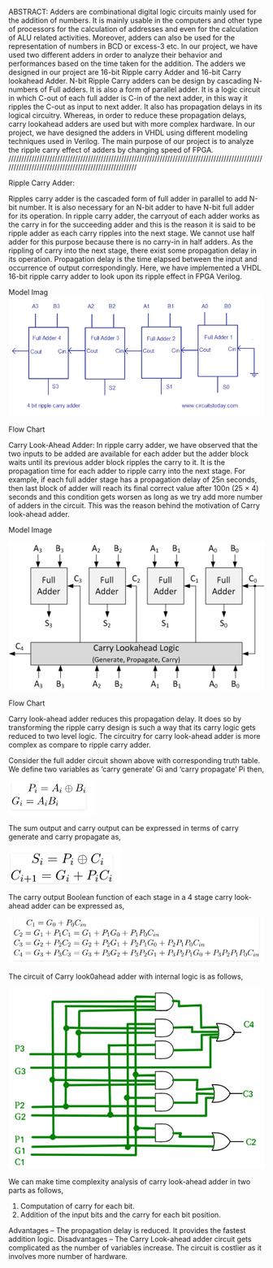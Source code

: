 ABSTRACT:
Adders are combinational digital logic circuits mainly used for the addition of numbers. It is mainly usable in the computers and other type of processors for the calculation of addresses and even for the calculation of ALU related activities. Moreover, adders can also be used for the representation of numbers in BCD or excess-3 etc. 
In our project, we have used two different adders in order to analyze their behavior and performances based on the time taken for the addition. The adders we designed in our project are 16-bit Ripple carry Adder and 16-bit Carry lookahead Adder. N-bit Ripple Carry adders can be design by cascading N- numbers of Full adders. It is also a form of parallel adder. It is a logic circuit in which C-out of each full adder is C-in of the next adder, in this way it ripples the C-out as input to next adder. It also has propagation delays in its logical circuitry. Whereas, in order to reduce these propagation delays, carry lookahead adders are used but with more complex hardware. In our project, we have designed the adders in VHDL using different modeling techniques used in Verilog. The main purpose of our project is to analyze the ripple carry effect of adders by changing speed of FPGA.   
/////////////////////////////////////////////////////////////////////////////////////////////////////////////////////////////////////////////////////
        
        
 Ripple Carry Adder:

Ripples carry adder is the cascaded form of full adder in parallel to add N-bit number. It is also necessary for an N-bit adder to have N-bit full adder for its operation. In ripple carry adder, the carryout of each adder works as the carry in for the succeeding adder and this is the reason it is said to be ripple adder as each carry ripples into the next stage. We cannot use half adder for this purpose because there is no carry-in in half adders.  As the rippling of carry into the next stage, there exist some propagation delay in its operation. Propagation delay is the time elapsed between the input and occurrence of output correspondingly. Here, we have implemented a VHDL 16-bit ripple carry adder to look upon its ripple effect in FPGA Verilog. 

Model Imag
![](Images/RCA1.png)




Flow Chart

Carry Look-Ahead Adder:
In ripple carry adder, we have observed that the two inputs to be added are available for each adder but the adder block waits until its previous adder block ripples the carry to it. It is the propagation time for each adder to ripple carry into the next stage. For example, if each full adder stage has a propagation delay of 25n seconds, then last block of adder will reach its final correct value after 100n (25 × 4) seconds and this condition gets worsen as long as we try add more number of adders in the circuit. This was the reason behind the motivation of Carry look-ahead adder.

Model Image

 ![](Images/CLA0.png)
 
 Flow Chart

Carry look-ahead adder reduces this propagation delay. It does so by transforming the ripple carry design is such a way that its carry logic gets reduced to two level logic. The circuitry for carry look-ahead adder is more complex as compare to ripple carry adder.  



Consider the full adder circuit shown above with corresponding truth table. We define two variables as ‘carry generate’  Gi and
‘carry propagate’  Pi then,

 ![](Images/CLA1.png)
 
The sum output and carry output can be expressed in terms of carry generate and carry propagate as, 

  ![](Images/CLA2.png)
		
The carry output Boolean function of each stage in a 4 stage carry look-ahead adder can be expressed as,

 ![](Images/CLA3.png)

The circuit of Carry look0ahead adder with internal logic is as follows, 

 ![](Images/CLA4.png)

We can make time complexity analysis of carry look-ahead adder in two parts as follows,
1.	Computation of carry for each bit.
2.	Addition of the input bits and the carry for each bit position.



Advantages –
The propagation delay is reduced.
It provides the fastest addition logic.
Disadvantages –
The Carry Look-ahead adder circuit gets complicated as the number of variables increase.
The circuit is costlier as it involves more number of hardware.


 

 
